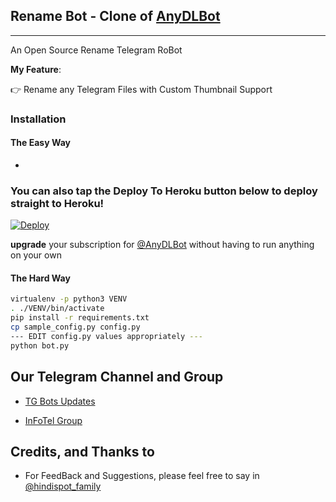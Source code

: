 ## Rename Bot - Clone of  [AnyDLBot](https://telegram.dog/AnyDLBot)
---

An Open Source Rename Telegram RoBot

**My Feature**:

👉 Rename any Telegram Files with Custom Thumbnail Support

### Installation

#### The Easy Way

- 

### You can also tap the Deploy To Heroku button below to deploy straight to Heroku!

[![Deploy](https://www.herokucdn.com/deploy/button.svg)](https://www.heroku.com/deploy?template=https://github.com/parth-tiwari10/renamer-bot)

**upgrade** your subscription for [@AnyDLBot](https://telegram.dog/AnyDLBot) without having to run anything on your own

#### The Hard Way

```sh
virtualenv -p python3 VENV
. ./VENV/bin/activate
pip install -r requirements.txt
cp sample_config.py config.py
--- EDIT config.py values appropriately ---
python bot.py
```
## Our Telegram Channel and Group

* [TG Bots Updates](https://telegram.dog/hindispot_family)

* [InFoTel Group](https://telegram.dog/hindispot_family)

## Credits, and Thanks to


- For FeedBack and Suggestions, please feel free to say in [@hindispot_family](https://telegram.dog/hindispot_family)



